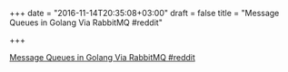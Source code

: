 +++
date = "2016-11-14T20:35:08+03:00"
draft = false
title = "Message Queues in Golang Via RabbitMQ  #reddit"

+++

<p><a href="https://t.co/zf1PaQLlZf">Message Queues in Golang Via RabbitMQ  #reddit</a></p>
